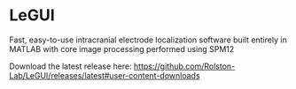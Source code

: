 # LeGUI

Fast, easy-to-use intracranial electrode localization software built entirely in MATLAB with core image processing performed using SPM12

Download the latest release here:
https://github.com/Rolston-Lab/LeGUI/releases/latest#user-content-downloads

